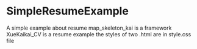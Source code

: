 # SimpleResumeExample
A simple example about resume
map_skeleton_kai is a framework
XueKaikai_CV is a resume example 
the styles of two .html are in style.css file
